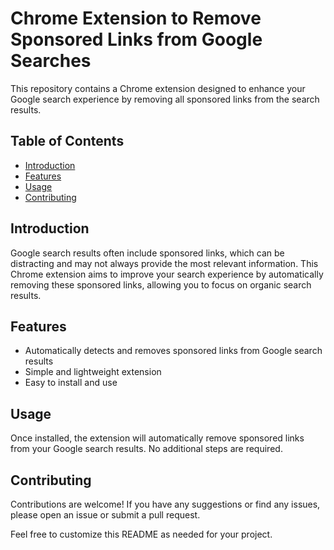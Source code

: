 
# Chrome Extension to Remove Sponsored Links from Google Searches

This repository contains a Chrome extension designed to enhance your Google search experience by removing all sponsored links from the search results.

## Table of Contents

- [Introduction](#introduction)
- [Features](#features)
- [Usage](#usage)
- [Contributing](#contributing)

## Introduction

Google search results often include sponsored links, which can be distracting and may not always provide the most relevant information. This Chrome extension aims to improve your search experience by automatically removing these sponsored links, allowing you to focus on organic search results.

## Features

- Automatically detects and removes sponsored links from Google search results
- Simple and lightweight extension
- Easy to install and use

## Usage

Once installed, the extension will automatically remove sponsored links from your Google search results. No additional steps are required.

## Contributing

Contributions are welcome! If you have any suggestions or find any issues, please open an issue or submit a pull request.

Feel free to customize this README as needed for your project.
